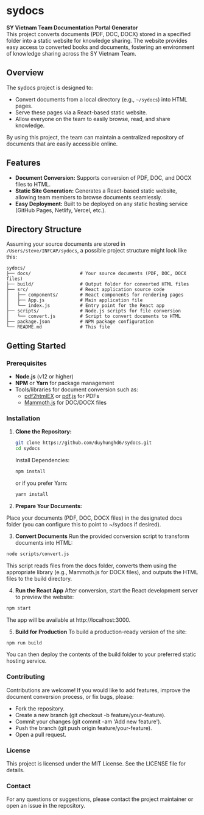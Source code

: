 # sydocs

**SY Vietnam Team Documentation Portal Generator**  
This project converts documents (PDF, DOC, DOCX) stored in a specified folder into a static website for knowledge sharing. The website provides easy access to converted books and documents, fostering an environment of knowledge sharing across the SY Vietnam Team.

## Overview

The sydocs project is designed to:
- Convert documents from a local directory (e.g., `~/sydocs`) into HTML pages.
- Serve these pages via a React-based static website.
- Allow everyone on the team to easily browse, read, and share knowledge.

By using this project, the team can maintain a centralized repository of documents that are easily accessible online.

## Features

- **Document Conversion:** Supports conversion of PDF, DOC, and DOCX files to HTML.  
- **Static Site Generation:** Generates a React-based static website, allowing team members to browse documents seamlessly.
- **Easy Deployment:** Built to be deployed on any static hosting service (GitHub Pages, Netlify, Vercel, etc.).

## Directory Structure

Assuming your source documents are stored in `/Users/steve/INFCAP/sydocs`, a possible project structure might look like this:
```
sydocs/
├── docs/                  # Your source documents (PDF, DOC, DOCX files)
├── build/                 # Output folder for converted HTML files
├── src/                   # React application source code
│   ├── components/        # React components for rendering pages
│   ├── App.js             # Main application file
│   └── index.js           # Entry point for the React app
├── scripts/               # Node.js scripts for file conversion
│   └── convert.js         # Script to convert documents to HTML
├── package.json           # NPM package configuration
└── README.md              # This file
```


## Getting Started

### Prerequisites

- **Node.js** (v12 or higher)
- **NPM** or **Yarn** for package management
- Tools/libraries for document conversion such as:
  - [pdf2htmlEX](https://github.com/coolwanglu/pdf2htmlEX) or [pdf.js](https://mozilla.github.io/pdf.js/) for PDFs
  - [Mammoth.js](https://github.com/mwilliamson/mammoth.js) for DOC/DOCX files

### Installation

1. **Clone the Repository:**

   ```bash
   git clone https://github.com/duyhunghd6/sydocs.git
   cd sydocs
   ```
   Install Dependencies:

    ```bash
    npm install
    ```

    or if you prefer Yarn:

    ```bash
    yarn install
    ```

2. **Prepare Your Documents:**

Place your documents (PDF, DOC, DOCX files) in the designated docs folder (you can configure this to point to ~/sydocs if desired).


3. **Convert Documents**
Run the provided conversion script to transform documents into HTML:

```bash
node scripts/convert.js
```
This script reads files from the docs folder, converts them using the appropriate library (e.g., Mammoth.js for DOCX files), and outputs the HTML files to the build directory.

4. **Run the React App**
After conversion, start the React development server to preview the website:

```bash
npm start
```
The app will be available at http://localhost:3000.

5. **Build for Production**
To build a production-ready version of the site:

```bash
npm run build
```
You can then deploy the contents of the build folder to your preferred static hosting service.


### Contributing
Contributions are welcome! If you would like to add features, improve the document conversion process, or fix bugs, please:

- Fork the repository.
- Create a new branch (git checkout -b feature/your-feature).
- Commit your changes (git commit -am 'Add new feature').
- Push the branch (git push origin feature/your-feature).
- Open a pull request.

### License
This project is licensed under the MIT License. See the LICENSE file for details.

### Contact
For any questions or suggestions, please contact the project maintainer or open an issue in the repository.